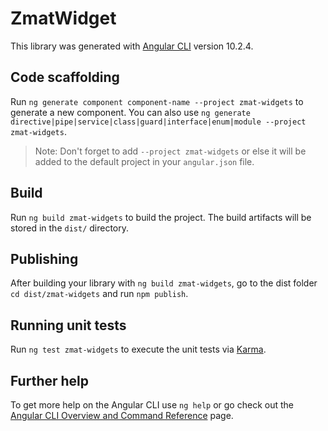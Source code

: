 # ZmatWidget

This library was generated with [Angular CLI](https://github.com/angular/angular-cli) version 10.2.4.

## Code scaffolding

Run `ng generate component component-name --project zmat-widgets` to generate a new component. You can also use `ng generate directive|pipe|service|class|guard|interface|enum|module --project zmat-widgets`.
> Note: Don't forget to add `--project zmat-widgets` or else it will be added to the default project in your `angular.json` file. 

## Build

Run `ng build zmat-widgets` to build the project. The build artifacts will be stored in the `dist/` directory.

## Publishing

After building your library with `ng build zmat-widgets`, go to the dist folder `cd dist/zmat-widgets` and run `npm publish`.

## Running unit tests

Run `ng test zmat-widgets` to execute the unit tests via [Karma](https://karma-runner.github.io).

## Further help

To get more help on the Angular CLI use `ng help` or go check out the [Angular CLI Overview and Command Reference](https://angular.io/cli) page.
